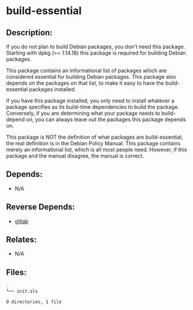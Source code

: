 # build-essential

## Description:

If you do not plan to build Debian packages, you don't need this package.  Starting with dpkg (>= 1.14.18) this package is required for building Debian packages.

This package contains an informational list of packages which are considered essential for building Debian packages.  This package also depends on the packages on that list, to make it easy to have the build-essential packages installed.

If you have this package installed, you only need to install whatever a package specifies as its build-time dependencies to build the package.  Conversely, if you are determining what your package needs to build-depend on, you can always leave out the packages this package depends on.

This package is NOT the definition of what packages are build-essential; the real definition is in the Debian Policy Manual. This package contains merely an informational list, which is all most people need.   However, if this package and the manual disagree, the manual is correct.

## Depends:

  -  N/A

## Reverse Depends:

  -  [gitlab](/salt/gitlab)

## Relates:

  -  N/A

## Files:

```bash
.
└── init.sls

0 directories, 1 file
```
